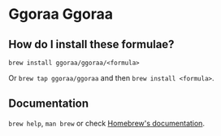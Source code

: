 # Ggoraa Ggoraa

## How do I install these formulae?

`brew install ggoraa/ggoraa/<formula>`

Or `brew tap ggoraa/ggoraa` and then `brew install <formula>`.

## Documentation

`brew help`, `man brew` or check [Homebrew's documentation](https://docs.brew.sh).
